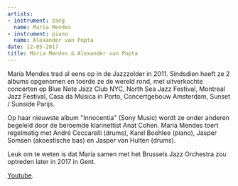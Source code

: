 ```yaml
---
artists:
- instrument: zang
  name: Maria Mendes
- instrument: piano
  name: Alexander van Popta
date: 12-05-2017
title: Maria Mendes & Alexander van Popta
---
```

Maria Mendes trad al eens op in de Jazzzolder in 2011. Sindsdien heeft ze 2 albums opgenomen en toerde
ze de wereld rond, met uitverkochte concerten op Blue Note Jazz Club NYC, North Sea Jazz Festival, Montreal Jazz 
Festival, Casa da Música in Porto, Concertgebouw Amsterdam, Sunset / Sunside Parijs. 

Op haar nieuwste album "Innocentia" (Sony Music) wordt ze onder anderen begeleid door de beroemde klarinettist 
Anat Cohen. Maria Mendes toert regelmatig met André Ceccarelli (drums), Karel Boehlee (piano), Jasper 
Somsen (akoestische bas) en Jasper van Hulten (drums). 

Leuk om te weten is dat Maria samen met het Brussels Jazz Orchestra zou optreden later in 2017 in Gent.

[Youtube](https://www.youtube.com/watch?v=ESIaSKaA00A).